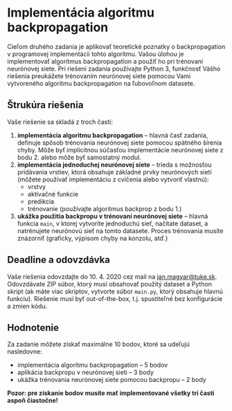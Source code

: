 # Implementácia algoritmu backpropagation

Cieľom druhého zadania je aplikovať teoretické poznatky o backpropagation v programovej implementácii tohto algoritmu. Vašou úlohou je implementovať algoritmus backpropagation a použiť ho pri trénovaní neurónovej siete. Pri riešení zadania používajte Python 3, funkčnosť Vášho riešenia preukážete trénovaním neurónovej siete pomocou Vami vytvoreného algoritmu backpropagation na ľubovoľnom datasete.

## Štrukúra riešenia
Vaše riešenie sa skladá z troch častí:

1. **implementácia algoritmu backpropagation** – hlavná časť zadania, definuje spôsob trénovania neurónovej siete pomocou spätného šírenia chyby. Môže byť implicitnou súčasťou implementácie neurónovej siete z bodu 2. alebo môže byť samostatný modul.
2. **implementácia jednoduchej neurónovej siete** – trieda s možnosťou pridávania vrstiev, ktorá obsahuje základné prvky neurónových sietí (môžete používať implementáciu z cvičenia alebo vytvoriť vlastnú):
    * vrstvy
    * aktivačné funkcie
    * predikcia
    * trénovanie (používajte algoritmus backprop z bodu 1.)
3. **ukážka použitia backpropu v trénovaní neurónovej siete** – hlavná funkcia `main`, v ktorej vytvoríte jednoduchú sieť, načítate dataset, a natrénujete neurónovú sieť na tomto datasete. Proces trénovania musíte znázorniť (graficky, výpisom chyby na konzolu, atď.)

## Deadline a odovzdávka
Vaše riešenia odovzdajte do 10. 4. 2020 cez mail na jan.magyar@tuke.sk. Odovzdávate ZIP súbor, ktorý musí obsahovať použitý dataset a Python skript (ak máte viac skriptov, vytvorte súbor `main.py`, ktorý obsahuje hlavnú funkciu). Riešenie musí byť out-of-the-box, t.j. spustiteľné bez konfigurácie a zmien kódu.

## Hodnotenie
Za zadanie môžete získať maximálne 10 bodov, ktoré sa udeľujú nasledovne:

* implementácia algoritmu backpropagation – 5 bodov
* aplikácia backpropu v neurónovej sieti – 3 body
* ukážka trénovania neurónovej siete pomocou backpropu – 2 body

**Pozor: pre získanie bodov musíte mať implementované všetky tri časti aspoň čiastočne!**
